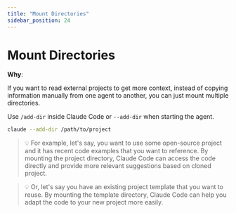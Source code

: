 ```yaml
---
title: "Mount Directories"
sidebar_position: 24
---
```


# Mount Directories

**Why**:

If you want to read external projects to get more context, instead of copying information manually from one agent to another, you can just mount multiple directories. 

Use `/add-dir` inside Claude Code or `--add-dir` when starting the agent.

```bash
claude --add-dir /path/to/project
```

> 💡 For example, let's say, you want to use some open-source project and it has recent code examples that you want to reference. By mounting the project directory, Claude Code can access the code directly and provide more relevant suggestions based on cloned project.

> 💡 Or, let's say you have an existing project template that you want to reuse. By mounting the template directory, Claude Code can help you adapt the code to your new project more easily.